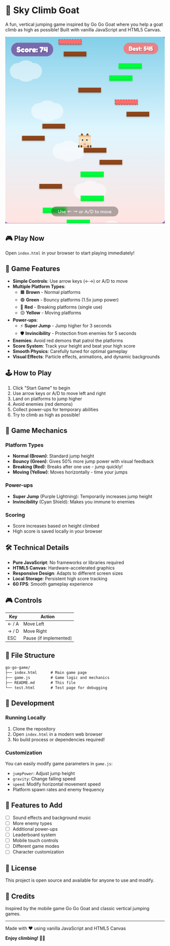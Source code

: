 # 🐐 Sky Climb Goat

A fun, vertical jumping game inspired by Go Go Goat where you help a goat climb as high as possible! Built with vanilla JavaScript and HTML5 Canvas.

![Game Screenshot](image.png)

## 🎮 Play Now

Open `index.html` in your browser to start playing immediately!

## 🎯 Game Features

- **Simple Controls**: Use arrow keys (←→) or A/D to move
- **Multiple Platform Types**:
  - 🟫 **Brown** - Normal platforms
  - 🟢 **Green** - Bouncy platforms (1.5x jump power)
  - 🔴 **Red** - Breaking platforms (single use)
  - 🟡 **Yellow** - Moving platforms
- **Power-ups**:
  - ⚡ **Super Jump** - Jump higher for 3 seconds
  - 🛡️ **Invincibility** - Protection from enemies for 5 seconds
- **Enemies**: Avoid red demons that patrol the platforms
- **Score System**: Track your height and beat your high score
- **Smooth Physics**: Carefully tuned for optimal gameplay
- **Visual Effects**: Particle effects, animations, and dynamic backgrounds

## 🕹️ How to Play

1. Click "Start Game" to begin
2. Use arrow keys or A/D to move left and right
3. Land on platforms to jump higher
4. Avoid enemies (red demons)
5. Collect power-ups for temporary abilities
6. Try to climb as high as possible!

## 🎨 Game Mechanics

### Platform Types
- **Normal (Brown)**: Standard jump height
- **Bouncy (Green)**: Gives 50% more jump power with visual feedback
- **Breaking (Red)**: Breaks after one use - jump quickly!
- **Moving (Yellow)**: Moves horizontally - time your jumps

### Power-ups
- **Super Jump** (Purple Lightning): Temporarily increases jump height
- **Invincibility** (Cyan Shield): Makes you immune to enemies

### Scoring
- Score increases based on height climbed
- High score is saved locally in your browser

## 🛠️ Technical Details

- **Pure JavaScript**: No frameworks or libraries required
- **HTML5 Canvas**: Hardware-accelerated graphics
- **Responsive Design**: Adapts to different screen sizes
- **Local Storage**: Persistent high score tracking
- **60 FPS**: Smooth gameplay experience

## 🎮 Controls

| Key | Action |
|-----|--------|
| ← / A | Move Left |
| → / D | Move Right |
| ESC | Pause (if implemented) |

## 📁 File Structure

```
go-go-game/
├── index.html      # Main game page
├── game.js         # Game logic and mechanics
├── README.md       # This file
└── test.html       # Test page for debugging
```

## 🚀 Development

### Running Locally
1. Clone the repository
2. Open `index.html` in a modern web browser
3. No build process or dependencies required!

### Customization
You can easily modify game parameters in `game.js`:
- `jumpPower`: Adjust jump height
- `gravity`: Change falling speed
- `speed`: Modify horizontal movement speed
- Platform spawn rates and enemy frequency

## 🌟 Features to Add
- [ ] Sound effects and background music
- [ ] More enemy types
- [ ] Additional power-ups
- [ ] Leaderboard system
- [ ] Mobile touch controls
- [ ] Different game modes
- [ ] Character customization

## 📝 License

This project is open source and available for anyone to use and modify.

## 🙏 Credits

Inspired by the mobile game Go Go Goat and classic vertical jumping games.

---

Made with ❤️ using vanilla JavaScript and HTML5 Canvas

**Enjoy climbing! 🐐🚀**